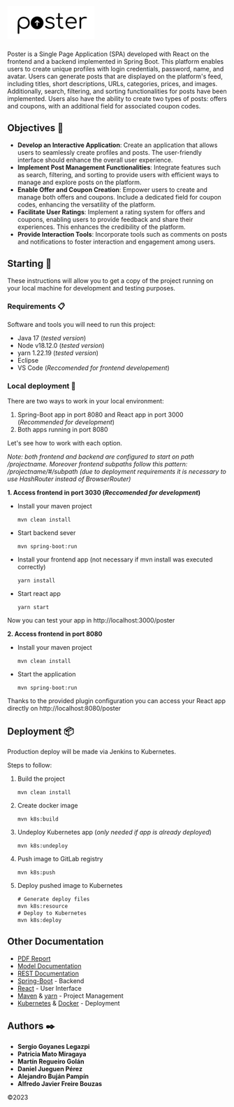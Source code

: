 # ![Poster](doc/img/logo.png)

Poster is a Single Page Application (SPA) developed with React on the frontend and a backend implemented in Spring Boot. This platform enables users to create unique profiles with login credentials, password, name, and avatar. Users can generate posts that are displayed on the platform's feed, including titles, short descriptions, URLs, categories, prices, and images. Additionally, search, filtering, and sorting functionalities for posts have been implemented. Users also have the ability to create two types of posts: offers and coupons, with an additional field for associated coupon codes.

## Objectives 🎯

* __Develop an Interactive Application__: Create an application that allows users to seamlessly create profiles and posts. The user-friendly interface should enhance the overall user experience.
* __Implement Post Management Functionalities__: Integrate features such as search, filtering, and sorting to provide users with efficient ways to manage and explore posts on the platform.
* __Enable Offer and Coupon Creation__: Empower users to create and manage both offers and coupons. Include a dedicated field for coupon codes, enhancing the versatility of the platform.
* __Facilitate User Ratings__: Implement a rating system for offers and coupons, enabling users to provide feedback and share their experiences. This enhances the credibility of the platform.
* __Provide Interaction Tools__: Incorporate tools such as comments on posts and notifications to foster interaction and engagement among users.

## Starting 🚀

These instructions will allow you to get a copy of the project running on your local machine for development and testing purposes.

### Requirements 📋

Software and tools you will need to run this project:
* Java 17 (_tested version_)
* Node v18.12.0 (_tested version_)
* yarn 1.22.19 (_tested version_)
* Eclipse
* VS Code (_Reccomended for frontend developement_)

### Local deployment 🔧

There are two ways to work in your local environment:

1. Spring-Boot app in port 8080 and React app in port 3000 (_Recommended for development_)
2. Both apps running in port 8080

Let's see how to work with each option.

_Note: both frontend and backend are configured to start on path /projectname. Moreover frontend subpaths follow this pattern: /projectname/#/subpath (due to deployment requirements it is necessary to use HashRouter instead of BrowserRouter)_

**1. Access frontend in port 3030 (_Reccomended for development_)**

* Install your maven project
    ```
    mvn clean install
    ```
* Start backend sever
    ```
    mvn spring-boot:run
    ```
* Install your frontend app (not necessary if mvn install was executed correctly)
    ```
    yarn install
    ```
* Start react app
    ```
    yarn start
    ```

Now you can test your app in http://localhost:3000/poster

**2. Access frontend in port 8080**

* Install your maven project
    ```
    mvn clean install
    ```
* Start the application
    ```
    mvn spring-boot:run
    ```
Thanks to the provided plugin configuration you can access your React app directly on http://localhost:8080/poster

## Deployment 📦
Production deploy will be made via Jenkins to Kubernetes.

Steps to follow:
1. Build the project
    ```
    mvn clean install
    ```
2. Create docker image
    ```
    mvn k8s:build
    ```
3. Undeploy Kubernetes app (_only needed if app is already deployed_)
    ```
    mvn k8s:undeploy
    ```
4. Push image to GitLab registry
    ```
    mvn k8s:push
    ```
5. Deploy pushed image to Kubernetes
    ```
    # Generate deploy files
    mvn k8s:resource
    # Deploy to Kubernetes
    mvn k8s:deploy
    ```

## Other Documentation

* [PDF Report](doc/report.pdf)
* [Model Documentation](doc/model.md)
* [REST Documentation](doc/rest.md)
* [Spring-Boot](https://spring.io/projects/spring-boot) - Backend
* [React](https://es.reactjs.org/) - User Interface
* [Maven](https://maven.apache.org/) & [yarn](https://yarnpkg.com/) - Project Management
* [Kubernetes](https://kubernetes.io/) & [Docker](https://www.docker.com/) - Deployment

## Authors ✒️

* **Sergio Goyanes Legazpi**
* **Patricia Mato Miragaya**
* **Martín Regueiro Golán**
* **Daniel Jueguen Pérez**
* **Alejandro Buján Pampín**
* **Alfredo Javier Freire Bouzas**

©2023
